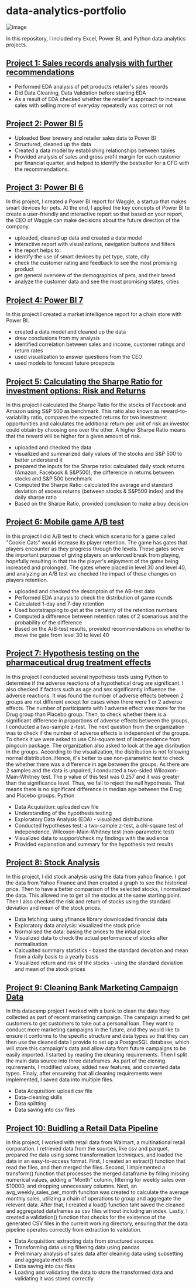 # data-analytics-portfolio
![image](https://github.com/Dzhoniq/data-analytics-portfolio/assets/64640862/e11f3a52-2c11-4e48-b094-e6d1731d5c4c)


In this repository, I included my Excel, Power BI, and Python data analytics projects. 
## [Project 1: Sales records analysis with further recommendations](https://github.com/Dzhoniq/data-analytics-portfolio/tree/main/Sales_Record_Analysis)
- Performed EDA analysis of pet products retailer's sales records
- Did Data Cleaning, Data Validation before starting EDA
- As a result of EDA checked whether the retailer's approach to increase sales with selling more of everyday repeatedly was correct or not

## [Project 2: Power BI 5 ](https://github.com/Dzhoniq/data-analytics-portfolio/tree/main/PowerBI_project_5)
- Uploaded Beer brewery and retailer sales data to Power BI
- Structured, cleaned up the data
- Created a data model by establishing relationships between tables
- Provided analysis of sales and gross profit margin for each customer per financial quarter, and helped to identify the bestseller for a CFO with the recommendations. 

## [Project 3: Power BI 6](https://github.com/Dzhoniq/data-analytics-portfolio/tree/main/PowerBI_6)
In this project, I created a Power BI report for Waggle, a startup that makes smart devices for pets. At the end, I applied the key concepts of Power BI to create a user-friendly and interactive report so that based on your report, the CEO of Waggle can make decisions about the future direction of the company. 
- uploaded, cleaned up data and created a date model
- interactive report with visualizations, navigation buttons and filters
- the report helps to:
-  identify the use of smart devices by pet type, state, city
-   check the customer rating and feedback to see the most promising product
-   get general overview of the demographics of pets, and their breed
-   analyze the customer data and see the most promising states, cities


## [Project 4: Power BI 7](https://github.com/Dzhoniq/data-analytics-portfolio/tree/main/PowerBI_Project%207)
In this project I created a market intelligence report for a chain store with Power BI. 
- created a data model and cleaned up the data
- drew conclusions from my analysis
- identified correlation between sales and income, customer ratings and return rates
- used visualization to answer questions from the CEO 
- used models to forecast future prospects

## [Project 5: Calculating the Sharpe Ratio for investment options: Risk and Returns](https://github.com/Dzhoniq/data-analytics-portfolio/tree/main/Sharpe%20Ratio)
In this project I calculated the Sharpe Ratio for the stocks of Facebook and Amazon using S&P 500 as benchmark. This ratio also known as reward-to-variability ratio, compares the expected returns for two investment opportunities and calculates the additional return per unit of risk an investor could obtain by choosing one over the other. A higher Sharpe Ratio means that the reward will be higher for a given amount of risk. 
- uploaded and checked the data
- visualized and summarized daily values of the stocks and S&P 500 to better understand it
- prepared the inputs for the Sharpe ratio: calculated daily stock returns (Amazon, Facebook & S&P500), the difference in returns between stocks and S&P 500 benchmark 
- Computed the Sharpe Ratio: calculated the average and standard deviation of excess returns (between stocks & S&P500 index) and the daily sharpe ratio
- Based on the Sharpe Ratio, provided conclusion to make a buy decision

## [Project 6: Mobile game A/B test](https://github.com/Dzhoniq/data-analytics-portfolio/tree/main/AB%20test_Cookie%20Cats)
In this project I did A/B test to check which scenario for a game called "Cookie Cats" would increase its player retention. The game has gates that players encounter as they progress through the levels. These gates serve the important purpose of giving players an enforced break from playing, hopefully resulting in that the the player's enjoyment of the game being increased and prolonged. The gates where placed in level 30 and level 40, and analyzing an A/B test we checked the impact of these changes on players retention.
- uploaded and checked the descriptoin of the AB-test data
- Performed EDA analysis to check the distribution of game rounds
- Calculated 1-day and 7-day retention
- Used bootstrapping to get at the certainty of the retention numbers
- Computed a difference between retention rates of 2 scenarious and the probability of the difference 
- Based on the A/B-test results, provided recommendations on whether to move the gate from level 30 to level 40

## [Project 7: Hypothesis testing on the pharmaceutical drug treatment effects](https://github.com/Dzhoniq/data-analytics-portfolio/tree/main/Hypothesis_Testing#hypothesis-testing-in-healthcare)
In this project I conducted several hypothesis tests using Python to determine if the adverse reactions of a hypothetical drug are significant. I also checked if factors such as age and sex significantly influence the adverse reactions. It was found the number of adverse effects between 2 groups are not different except for cases when there were 1 or 2 adverse effects. The number of participants with 1 adverse effect was more for the Drug group than Placebo group. Then, to check whether there is a significant difference in proportions of adverse effects between the groups, I conducted a two-sample z-test. The next question from the organization was to check if the number of adverse effects is independent of the groups. To check it we were asked to use Chi-square test of independence from pingouin package.  The organization also asked to look at the age disribution in the groups. According to the visualization, the distribution is not following normal distribution. Hence, it's better to use non-parametric test to check the whether there was a difference in age between the groups. As there are 2 samples and the data is unpaired, I conducted a two-sided Wilcoxon-Main-Whitney test. The p value of this test was 0.257 and it was greater than the significance level. Thus, we fail to reject the null hypothesis. That means there is no significant difference in median age between the Drug and Placebo groups.
Python
- Data Acquisition: uploaded csv file
- Understanding of the hypothesis testing
- Exploratory Data Analysis (EDA) - visualized distributions
- Conducted hypotheses test: a two-sample z-test, a chi-square test of independence, Wilcoxon-Main-Whitney test (non-parametric test)
- Visualized data to support/check my findings with the audience
- Provided explanation and summary for the hypothesis test results


## [Project 8: Stock Analysis ](https://github.com/Dzhoniq/data-analytics-portfolio/blob/main/Stock%20Analysis/readme.md#project-8-stock-analysis)
In this project, I did stock analysis using the data from yahoo finance. I got the data from Yahoo Finance and then created a graph to see the historical price. Then to have a better comparison of the selected stocks, I normalized the data. This allowed me to get all the stocks at the same starting point. Then I also checked the risk and return of stocks using the standard deviation and mean of the stock prices. 
- Data fetching: using yfinance library downloaded financial data
- Exploratory data analysis: visualized the stock price
- Normalised the data: basing the prices to the intial price
- Visualized data to check the actual performance of stocks after normalisation
- Calcualted summary statistics - based the standard deviation and mean from a daily basis to a yearly basis 
- Visualized return and risk of the stocks - using the standard deviation and mean of the stock prices


## [Project 9: Cleaning Bank Marketing Campaign Data ](https://github.com/Dzhoniq/data-analytics-portfolio/tree/main/Cleaning%20Bank%20Marketing%20Campaign%20Data)
In this datacamp project I worked with a bank to clean the data they collected as part of recent marketing campaign. The campaign aimed to get customers to get customers to take out a personal loan. They want to conduct more marketing campaigns in the future, and they would like to ensure it conforms to the specific structure and data types so that they can then use the cleaned data I provide to set up a PostgreSQL database, which will store this campaign's data and allow data from future campaigns to be easily imported. I started by reading the cleaning requirements. Then I split the main data source into three dataframes. As part of the clening rquirements, I modified values, added new features, and converted data types. Finaly, after ensureing that all cleaning requirements were implemented, I saved data into multiple files.
- Data Acquisition: upload csv file
- Data-cleaning skills
- Data splitting
- Data saving into csv files

## [Project 10: Buidling a Retail Data Pipeline](https://github.com/Dzhoniq/data-analytics-portfolio/tree/main/Building%20a%20Retail%20Data%20Pipeline)
In this project, I worked with retail data from Walmart, a multinational retail corporation. I retrieved data from the sources, like csv and parquet, prepared the data using some transformation techniques, and loaded the data in an easy-to-access format. First, I created an extract() function that read the files, and then merged the files. Second, I implemented a transform() function that processes the merged dataframe by filling missing numerical values, adding a "Month" column, filtering for weekly sales over $10000, and dropping unnecessary columns. Next, an avg_weekly_sales_per_month funciton was created to calculate the average monthly sales, utilizing a chain of operations to group and aggregate the relevant data. After that, I created a load() function taht saved the cleaned and aggregated dataframes as csv files without including an index. Lastly, I created a validation() function that checks for the existence of the generated CSV files in the current working directory, ensuring that the data pipeline operates correctly from extraction to validation.
- Data Acquisition: extracting data from structured sources
- Transforming data using filtering data using pandas
- Preliminary analysis of sales data after cleaning data using subsetting and aggregate methods
- Data saving into csv files
- Loading and validating the data to store the transformed data and validating it was stored correctly



